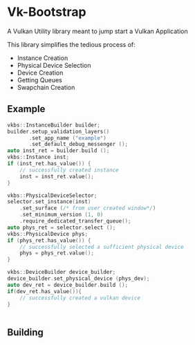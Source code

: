 # Vk-Bootstrap

A Vulkan Utility library meant to jump start a Vulkan Application

This library simplifies the tedious process of:

* Instance Creation
* Physical Device Selection
* Device Creation
* Getting Queues
* Swapchain Creation

## Example

```cpp
vkbs::InstanceBuilder builder;
builder.setup_validation_layers()
       .set_app_name ("example")
       .set_default_debug_messenger ();
auto inst_ret = builder.build ();
vkbs::Instance inst;
if (inst_ret.has_value()) {
    // successfully created instance
    inst = inst_ret.value();
}

vkbs::PhysicalDeviceSelector;
selector.set_instance(inst)
    .set_surface (/* from user created window*/)
    .set_minimum_version (1, 0)
    .require_dedicated_transfer_queue();
auto phys_ret = selector.select ();
vkbs::PhysicalDevice phys;
if (phys_ret.has_value()) {
    // successfully selected a sufficient physical device
    phys = phys_ret.value();
}

vkbs::DeviceBuilder device_builder;
device_builder.set_physical_device (phys_dev); 
auto dev_ret = device_builder.build ();
if(dev_ret.has_value()){
    // successfully created a vulkan device
}
	
```

## Building

